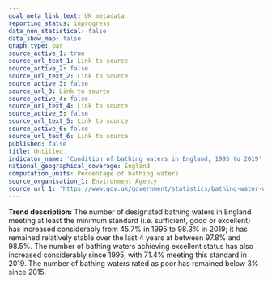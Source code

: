 ```yaml
---
goal_meta_link_text: UN metadata
reporting_status: inprogress
data_non_statistical: false
data_show_map: false
graph_type: bar
source_active_1: true
source_url_text_1: Link to source
source_active_2: false
source_url_text_2: Link to Source
source_active_3: false
source_url_3: Link to source
source_active_4: false
source_url_text_4: Link to source
source_active_5: false
source_url_text_5: Link to source
source_active_6: false
source_url_text_6: Link to source
published: false
title: Untitled
indicator_name: 'Condition of bathing waters in England, 1995 to 2019'
national_geographical_coverage: England
computation_units: Percentage of bathing waters
source_organisation_1: Environment Agency
source_url_1: 'https://www.gov.uk/government/statistics/bathing-water-quality-statistics'
---
```

**Trend description:** The number of designated bathing waters in England meeting at least
the minimum standard (i.e. sufficient, good or excellent) has increased considerably from
45.7% in 1995 to 98.3% in 2019; it has remained relatively stable over the last 4 years at
between 97.8% and 98.5%. The number of bathing waters achieving excellent status has
also increased considerably since 1995, with 71.4% meeting this standard in 2019. The
number of bathing waters rated as poor has remained below 3% since 2015.
